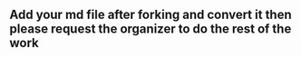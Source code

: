 ## Add your md file after forking and convert it then please request the organizer to do the rest of the work 